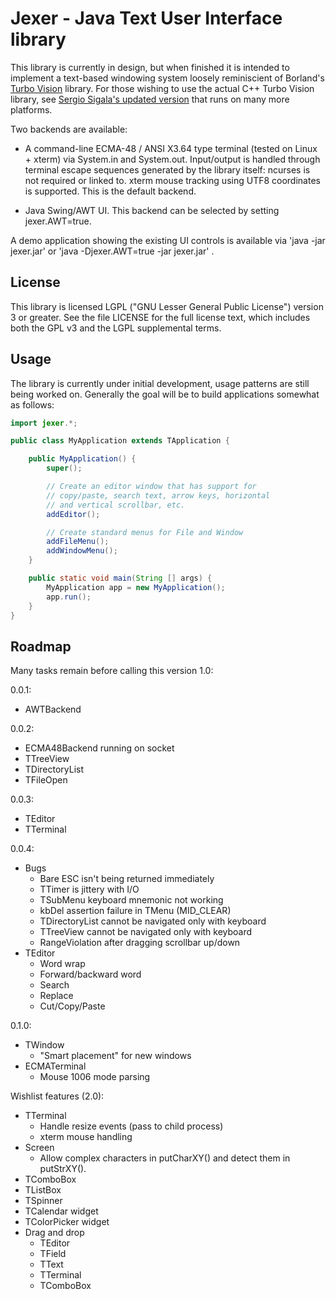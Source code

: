 Jexer - Java Text User Interface library
========================================

This library is currently in design, but when finished it is intended
to implement a text-based windowing system loosely reminiscient of
Borland's [Turbo Vision](http://en.wikipedia.org/wiki/Turbo_Vision)
library.  For those wishing to use the actual C++ Turbo Vision
library, see [Sergio Sigala's updated
version](http://tvision.sourceforge.net/) that runs on many more
platforms.

Two backends are available:

* A command-line ECMA-48 / ANSI X3.64 type terminal (tested on Linux +
  xterm) via System.in and System.out.  Input/output is handled
  through terminal escape sequences generated by the library itself:
  ncurses is not required or linked to.  xterm mouse tracking using
  UTF8 coordinates is supported.  This is the default backend.

* Java Swing/AWT UI.  This backend can be selected by setting
  jexer.AWT=true.

A demo application showing the existing UI controls is available via
'java -jar jexer.jar' or 'java -Djexer.AWT=true -jar jexer.jar' .



License
-------

This library is licensed LGPL ("GNU Lesser General Public License")
version 3 or greater.  See the file LICENSE for the full license text,
which includes both the GPL v3 and the LGPL supplemental terms.


Usage
-----

The library is currently under initial development, usage patterns are
still being worked on.  Generally the goal will be to build
applications somewhat as follows:

```Java
import jexer.*;

public class MyApplication extends TApplication {

    public MyApplication() {
        super();

        // Create an editor window that has support for
        // copy/paste, search text, arrow keys, horizontal
        // and vertical scrollbar, etc.
        addEditor();

        // Create standard menus for File and Window
        addFileMenu();
        addWindowMenu();
    }

    public static void main(String [] args) {
        MyApplication app = new MyApplication();
        app.run();
    }
}
```


Roadmap
-------

Many tasks remain before calling this version 1.0:

0.0.1:

- AWTBackend

0.0.2:

- ECMA48Backend running on socket
- TTreeView
- TDirectoryList
- TFileOpen

0.0.3:

- TEditor
- TTerminal

0.0.4:

- Bugs
  - Bare ESC isn't being returned immediately
  - TTimer is jittery with I/O
  - TSubMenu keyboard mnemonic not working
  - kbDel assertion failure in TMenu (MID_CLEAR)
  - TDirectoryList cannot be navigated only with keyboard
  - TTreeView cannot be navigated only with keyboard
  - RangeViolation after dragging scrollbar up/down
- TEditor
  - Word wrap
  - Forward/backward word
  - Search
  - Replace
  - Cut/Copy/Paste

0.1.0:

- TWindow
  - "Smart placement" for new windows
- ECMATerminal
  - Mouse 1006 mode parsing

Wishlist features (2.0):

- TTerminal
  - Handle resize events (pass to child process)
  - xterm mouse handling
- Screen
  - Allow complex characters in putCharXY() and detect them in putStrXY().
- TComboBox
- TListBox
- TSpinner
- TCalendar widget
- TColorPicker widget
- Drag and drop
  - TEditor
  - TField
  - TText
  - TTerminal
  - TComboBox
